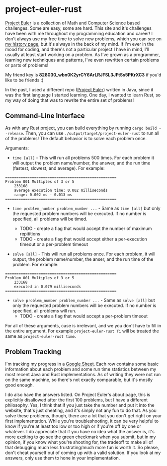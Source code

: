# project-euler-rust

[Project Euler](https://projecteuler.net) is a collection of Math and Computer Science based
challenges. Some are easy, some are hard. This site and it's challenges have been with me throughout
my programming education and career! I don't always use my free time to solve new problems, which
you can see on [my history page](https://projecteuler.net/progress=relicanth56;show=history), but
it's always in the back of my mind. If I'm ever in the mood for coding, and there's not a particular
project I have in mind, I'll usually at least start working on a problem. As I've grown as a
programmer, learning new techniques and patterns, I've even rewritten certain problems or parts of
problems!

My friend key is **828030_wbn0K2yrCY6ArLRJFSL3JFtSs5PKrXC3** if you'd like to be friends :)

In the past, I used a different repo ([Project Euler](https://github.com/john-butler-iv/Project-Euler))
written in Java, since it was the first language I started learning. One day, I wanted to learn Rust,
so my way of doing that was to rewrite the entire set of problems!

## Command-Line Interface

As with any Rust project, you can build everything by running `cargo build --release`. Then, you can
use `./output/target/project-euler-rust` to run all of the problems! The default behavior is to solve
each problem once.

Arguments:

* `time [all]` - This will run all problems 500 times. For each problem it will output the problem
name/number, the answer, and the run time (fastest, slowest, and average). For example:

```text
==================================================
Problem 001 Multiples of 3 or 5
    233168
    average execution time: 0.002 milliseconds
    range: 0.002 ms - 0.013 ms
==================================================
```

* `time problem_number problem_number ...` - Same as `time [all]` but only the requested problem
numbers will be executed. If no number is specified, all problems will be timed.
  * TODO - create a flag that would accept the number of maximum repititions
  * TODO - create a flag that would accept either a per-execution timeout or a per-problem timeout

* `solve [all]` - This will run all problems once. For each problem, it will output, the problem
name/number, the anser, and the run time of the problem. For example:

```text
==================================================
Problem 001 Multiples of 3 or 5
    233168
    executed in 0.079 milliseconds
==================================================
```

* `solve problem_number problem_number ...` - Same as `solve [all]` but only the requested problem
numbers will be executed. If no number is specified, all problems will run.
  * TODO - create a flag that would accept a per-problem timeout

For all of these arguments, case is irrelevant, and we you don't have to fill in the entire argument.
For example `project-euler-rust Ti` will be treated the same as `project-euler-rust time`.

## Problem Tracking

I'm tracking my progress in a [Google Sheet](https://docs.google.com/spreadsheets/d/12H4ZGuuocjOavenPG3hvZQLHR3obMMyhbHItba9GMYY/edit?usp=sharing).
Each row contains some basic information about each problem and some run time statistics between my
most recent Java and Rust implementations. As of writing they were not run on the same machine, so
there's not exactly comparable, but it's mostly good enough.

I do also have the answers listed. On Project Euler's about page, this is explicitly disallowed after
the first 100 problems, but I have a different philosophy. Yes, I think that if you just take the
number and put it into the website, that's just cheating, and it's simply not any fun to do that.
As you solve these problems, though, there are a lot that you don't get right on your first
implementation. While you're troubleshooting, it can be very helpful to know if you're at least too
low or too high or if you're off by one or whatever. I do appreciate that if you have no idea what
the answer is, it's more exciting to go see the green checkmark when you submit, but in my opinion,
if you know what you're shooting for, the tradeoff to make all of that debugging much less
frustrating/much more fun is worth it. So please, don't cheat yourself out of coming up with a valid
solution. If you look at my answers, only use them to hone in your implementation.
